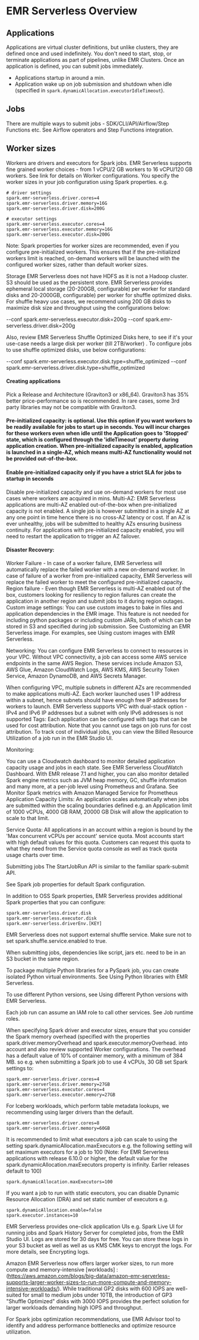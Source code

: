 # EMR Serverless Overview

## Applications

Applications are virtual cluster definitions, but unlike clusters, they are defined once and used indefinitely. You don't need to start, stop, or terminate applications as part of pipelines, unlike EMR Clusters. Once an application is defined, you can submit jobs immediately. 

* Applications startup in around a min.
* Application wake up on job submission and shutdown when idle (specified in `spark.dynamicAllocation.executorIdleTimeout`). 

## Jobs

There are multiple ways to submit jobs - SDK/CLI/API/Airflow/Step Functions etc. See Airflow operators and Step Functions integration.

## Worker sizes

Workers are drivers and executors for Spark jobs. EMR Serverless supports fine grained worker choices - from 1 vCPU/2 GB workers to 16 vCPU/120 GB workers. See link for details on Worker configurations. You specify the worker sizes in your job configuration using Spark properties. e.g. 

```properties
# driver settings
spark.emr-serverless.driver.cores=4
spark.emr-serverless.driver.memory=16G
spark.emr-serverless.driver.disk=200G

# executor settings
spark.emr-serverless.executor.cores=4
spark.emr-serverless.executor.memory=16G
spark.emr-serverless.executor.disk=200G
```
    

    
Note: Spark properties for worker sizes are recommended, even if you configure pre-initialized workers. This ensures that if the pre-initialized workers limit is reached, on-demand workers will be launched with the configured worker sizes, rather than default worker sizes.

Storage
EMR Serverless does not have HDFS as it is not a Hadoop cluster. S3 should be used as the persistent store. EMR Serverless provides ephemeral local storage (20-200GB, configurable) per worker for standard disks and 20-2000GB, configurable) per worker for shuffle optimized disks. For shuffle heavy use cases, we recommend using 200 GB disks to maximize disk size and throughput using the configurations below:

    
--conf spark.emr-serverless.executor.disk=200g
--conf spark.emr-serverless.driver.disk=200g

    

    
Also, review EMR Serverless Shuffle Optimized Disks here, to see if it's your use-case needs a large disk per worker (till 2TB/worker) . To configure jobs to use shuffle optimized disks, use below configurations:

    
--conf spark.emr-serverless.executor.disk.type=shuffle_optimized
--conf spark.emr-serverless.driver.disk.type=shuffle_optimized

    

    
#### Creating applications
Pick a Release and Architecture (Graviton3 or x86_64). Graviton3 has 35% better price-performance so is recommended. In rare cases, some 3rd party libraries may not be compatible with Graviton3.

#### Pre-initialized capacity: is optional. Use this option if you want workers to be readily available for jobs to start up in seconds. You will incur charges for these workers even when idle until the Application goes to 'Stopped' state, which is configured through the 'idleTimeout' property during application creation. When pre-initialized capacity is enabled, application is launched in a single-AZ, which means multi-AZ functionality would not be provided out-of-the-box.

#### Enable pre-initialized capacity only if you have a strict SLA for jobs to startup in seconds
Disable pre-initialized capacity and use on-demand workers for most use cases where workers are acquired in mins.
Multi-AZ: EMR Serverless applications are multi-AZ enabled out-of-the-box when pre-initialized capacity is not enabled. A single job is however submitted in a single AZ at any one point in time hence there is no cross-AZ latency or cost. If an AZ is ever unhealthy, jobs will be submitted to healthy AZs ensuring business continuity. For applications with pre-initialized capacity enabled, you will need to restart the application to trigger an AZ failover.

#### Disaster Recovery:

Worker Failure - In case of a worker failure, EMR Serverless will automatically replace the failed worker with a new on-demand worker. In case of failure of a worker from pre-initialized capacity, EMR Serverless will replace the failed worker to meet the configured pre-initialized capacity.
Region failure - Even though EMR Serverless is multi-AZ enabled out of the box, customers looking for resiliency to region failures can create the application in another region and submit jobs to it during region outages.
Custom image settings: You can use custom images to bake in files and application dependencies in the EMR image. This feature is not needed for including python packages or including custom JARs, both of which can be stored in S3 and specified during job submission. See Customizing an EMR Serverless image. For examples, see Using custom images with EMR Serverless.

Networking: You can configure EMR Serverless to connect to resources in your VPC. Without VPC connectivity, a job can access some AWS service endpoints in the same AWS Region. These services include Amazon S3, AWS Glue, Amazon CloudWatch Logs, AWS KMS, AWS Security Token Service, Amazon DynamoDB, and AWS Secrets Manager.

When configuring VPC, multiple subnets in different AZs are recommended to make applications multi-AZ.
Each worker launched uses 1 IP address within a subnet, hence subnets should have enough free IP addresses for workers to launch.
EMR Serverless supports VPC with dual-stack option - IPv4 and IPv6 IP addresses but a subnet with only IPv6 addresses is not supported
Tags: Each application can be configured with tags that can be used for cost attribution. Note that you cannot use tags on job runs for cost attribution. To track cost of individual jobs, you can view the Billed Resource Utilization of a job run in the EMR Studio UI.

Monitoring:

You can use a Cloudwatch dashboard to monitor detailed application capacity usage and jobs in each state. See EMR Serverless CloudWatch Dashboard.
With EMR release 7.1 and higher, you can also monitor detailed Spark engine metrics such as JVM heap memory, GC, shuffle information and many more, at a per-job level using Prometheus and Grafana. See Monitor Spark metrics with Amazon Managed Service for Prometheus
Application Capacity Limits: An application scales automatically when jobs are submitted within the scaling boundaries defined e.g. an Application limit of 1000 vCPUs, 4000 GB RAM, 20000 GB Disk will allow the application to scale to that limit.

Service Quota: All applications in an account within a region is bound by the 'Max concurrent vCPUs per account' service quota. Most accounts start with high default values for this quota. Customers can request this quota to what they need from the Service quota console as well as track quota usage charts over time.

Submitting jobs
The StartJobRun API is similar to the familiar spark-submit API.

See Spark job properties for default Spark configuration.

In addition to OSS Spark properties, EMR Serverless provides additional Spark properties that you can configure:

```    
spark.emr-serverless.driver.disk
spark.emr-serverless.executor.disk
spark.emr-serverless.driverEnv.[KEY]
```
    

    
EMR Serverless does not support external shuffle service. Make sure not to set spark.shuffle.service.enabled to true.

When submitting jobs, dependencies like script, jars etc. need to be in an S3 bucket in the same region.

To package multiple Python libraries for a PySpark job, you can create isolated Python virtual environments. See Using Python libraries with EMR Serverless.

To use different Python versions, see Using different Python versions with EMR Serverless.

Each job run can assume an IAM role to call other services. See Job runtime roles.

When specifying Spark driver and executor sizes, ensure that you consider the Spark memory overhead (specified with the properties spark.driver.memoryOverhead and spark.executor.memoryOverhead. into account and also review supported Worker configurations. The overhead has a default value of 10% of container memory, with a minimum of 384 MB. so e.g. when submitting a Spark job to use 4 vCPUs, 30 GB set Spark settings to:

```    
spark.emr-serverless.driver.cores=4
spark.emr-serverless.driver.memory=27GB
spark.emr-serverless.executor.cores=4
spark.emr-serverless.executor.memory=27GB
```
    

    
For Iceberg workloads, which perform table metadata lookups, we recommending using larger drivers than the default.

```    
spark.emr-serverless.driver.cores=8
spark.emr-serverless.driver.memory=60GB
```
    

    
It is recommended to limit what executors a job can scale to using the setting spark.dynamicAllocation.maxExecutors e.g. the following setting will set maximum executors for a job to 100 (Note: For EMR Serverless applications with release 6.10.0 or higher, the default value for the spark.dynamicAllocation.maxExecutors property is infinity. Earlier releases default to 100)

 ```   
spark.dynamicAllocation.maxExecutors=100
```
    

    
If you want a job to run with static executors, you can disable Dynamic Resource Allocation (DRA) and set static number of executors e.g.

```    
spark.dynamicAllocation.enable=false
spark.executor.instances=10
```
    

    
EMR Serverless provides one-click application UIs e.g. Spark Live UI for running jobs and Spark History Server for completed jobs, from the EMR Studio UI. Logs are stored for 30 days for free. You can store these logs in your S3 bucket as well as well as us KMS CMK keys to encrypt the logs. For more details, see Encrypting logs.

Amazon EMR Serverless now offers larger worker sizes, to run more compute and memory-intensive [workloads] : (https://aws.amazon.com/blogs/big-data/amazon-emr-serverless-supports-larger-worker-sizes-to-run-more-compute-and-memory-intensive-workloads/). While traditional GP2 disks with 600 IOPS are well-suited for small to medium jobs under 10TB, the introduction of GP3 "Shuffle Optimized" disks with 3000 IOPS provides the perfect solution for larger workloads demanding high IOPS and throughput.

For Spark jobs optimization recommendations, use EMR Advisor tool to identify and address performance bottlenecks and optimize resource utilization.
